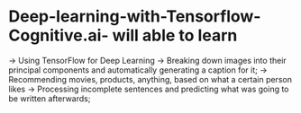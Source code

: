 # Deep-learning-with-Tensorflow-Cognitive.ai- will able to learn
-> Using TensorFlow for Deep Learning
-> Breaking down images into their principal components and automatically generating a caption for it;
-> Recommending movies, products, anything, based on what a certain person likes
-> Processing incomplete sentences and predicting what was going to be written afterwards;
